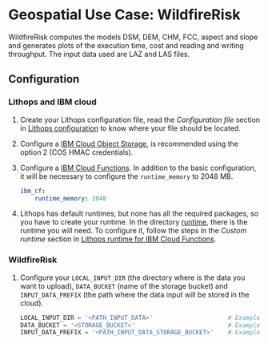 # Geospatial Use Case: WildfireRisk
WildfireRisk computes the models DSM, DEM, CHM, FCC, aspect and slope and generates plots of the execution time, cost and reading and writing throughput. The input data used are LAZ and LAS files.

## Configuration
### Lithops and IBM cloud
1. Create your Lithops configuration file, read the *Configuration file* section in [Lithops configuration](https://github.com/lithops-cloud/lithops/blob/master/config/README.md) to know where your file should be located.
2. Configure a [IBM Cloud Object Storage](https://github.com/lithops-cloud/lithops/blob/master/docs/source/storage_config/ibm_cos.md), is recommended using the option 2 (COS HMAC credentials).

2. Configure a [IBM Cloud Functions](https://github.com/lithops-cloud/lithops/blob/master/docs/source/compute_config/ibm_cf.md). In addition to the basic configuration, it will be necessary to configure the `runtime_memory` to 2048 MB. 

    ```yaml
    ibm_cf:
        runtime_memory: 2048
     ```
   
3. Lithops has default runtimes, but none has all the required packages, so you have to create your runtime. In the directory [runtime](https://github.com/Sararl27/GeoSpatial_WildfireRisk/tree/main/runtime), there is the runtime you will need. To configure it, follow the steps in the *Custom runtime* section in [Lithops runtime for IBM Cloud Functions](https://github.com/lithops-cloud/lithops/blob/master/runtime/ibm_cf/README.md).

### WildfireRisk 
1. Configure your `LOCAL_INPUT_DIR` (the directory where is the data you want to upload), `DATA_BUCKET` (name of the storage bucket) and `INPUT_DATA_PREFIX` (the path where the data input will be stored in the cloud).

    ```python
    LOCAL_INPUT_DIR = '<PATH_INPUT_DATA>'                     # Example: 'data/'
    DATA_BUCKET = '<STORAGE_BUCKET>'                          # Example: 'objects-geospatial-wildfirerisk-test'
    INPUT_DATA_PREFIX = '<PATH_INPUT_DATA_STORAGE_BUCKET>'    # Example: 'data-example/'
    ```
